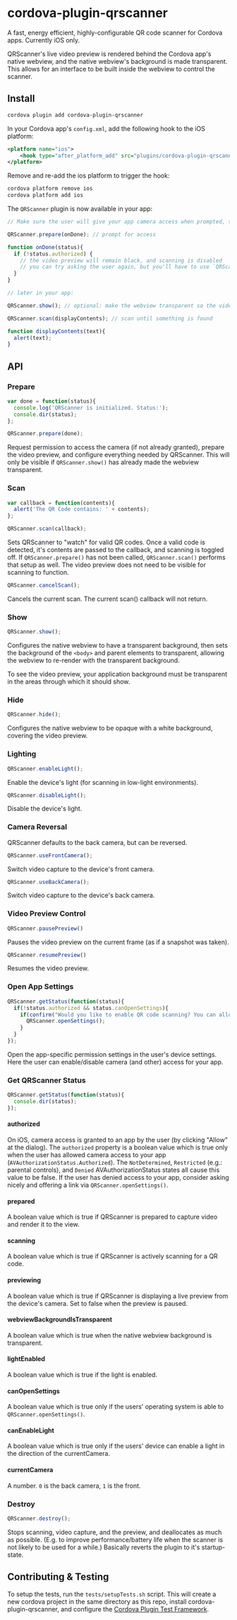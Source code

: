 # cordova-plugin-qrscanner
A fast, energy efficient, highly-configurable QR code scanner for Cordova apps. Currently iOS only.

QRScanner's live video preview is rendered behind the Cordova app's native webview, and the native webview's background is made transparent. This allows for an interface to be built inside the webview to control the scanner.

## Install

```bash
cordova plugin add cordova-plugin-qrscanner
```

In your Cordova app's `config.xml`, add the following hook to the iOS platform:
```xml
<platform name="ios">
    <hook type="after_platform_add" src="plugins/cordova-plugin-qrscanner/scripts/swift-support.js" />
</platform>
```

Remove and re-add the ios platform to trigger the hook:

```bash
cordova platform remove ios
cordova platform add ios
```

The `QRScanner` plugin is now available in your app:

```js
// Make sure the user will give your app camera access when prompted, then:

QRScanner.prepare(onDone); // prompt for access

function onDone(status){
  if (!status.authorized) {
    // the video preview will remain black, and scanning is disabled
    // you can try asking the user again, but you'll have to use `QRScanner.openSettings()`.
  }
}

// later in your app:

QRScanner.show(); // optional: make the webview transparent so the video preview is visible behind it

QRScanner.scan(displayContents); // scan until something is found

function displayContents(text){
  alert(text);
}
```

## API
### Prepare

```js
var done = function(status){
  console.log('QRScanner is initialized. Status:');
  console.dir(status);
};

QRScanner.prepare(done);
```

Request permission to access the camera (if not already granted), prepare the video preview, and configure everything needed by QRScanner. This will only be visible if `QRScanner.show()` has already made the webview transparent.

### Scan

```js
var callback = function(contents){
  alert('The QR Code contains: ' + contents);
};

QRScanner.scan(callback);
```

Sets QRScanner to "watch" for valid QR codes. Once a valid code is detected, it's contents are passed to the callback, and scanning is toggled off. If `QRScanner.prepare()` has not been called, `QRScanner.scan()` performs that setup as well. The video preview does not need to be visible for scanning to function.

```js
QRScanner.cancelScan();
```

Cancels the current scan. The current scan() callback will not return.

### Show

```js
QRScanner.show();
```

Configures the native webview to have a transparent background, then sets the background of the `<body>` and parent elements to transparent, allowing the webview to re-render with the transparent background.

To see the video preview, your application background must be transparent in the areas through which it should show.

### Hide

```js
QRScanner.hide();
```

Configures the native webview to be opaque with a white background, covering the video preview.

### Lighting

```js
QRScanner.enableLight();
```
Enable the device's light (for scanning in low-light environments).

```js
QRScanner.disableLight();
```
Disable the device's light.


### Camera Reversal
QRScanner defaults to the back camera, but can be reversed.

```js
QRScanner.useFrontCamera();
```
Switch video capture to the device's front camera.

```js
QRScanner.useBackCamera();
```
Switch video capture to the device's back camera.


### Video Preview Control

```js
QRScanner.pausePreview()
```

Pauses the video preview on the current frame (as if a snapshot was taken).

```js
QRScanner.resumePreview()
```

Resumes the video preview.

### Open App Settings

```js
QRScanner.getStatus(function(status){
  if(!status.authorized && status.canOpenSettings){
    if(confirm("Would you like to enable QR code scanning? You can allow camera access in your settings.")){
      QRScanner.openSettings();
    }
  }
});
```

Open the app-specific permission settings in the user's device settings. Here the user can enable/disable camera (and other) access for your app.

### Get QRScanner Status

```js
QRScanner.getStatus(function(status){
  console.dir(status);
});
```

#### authorized
On iOS, camera access is granted to an app by the user (by clicking "Allow" at the dialog). The `authorized` property is a boolean value which is true only when the user has allowed camera access to your app (`AVAuthorizationStatus.Authorized`). The `NotDetermined`, `Restricted` (e.g.: parental controls), and `Denied` AVAuthorizationStatus states all cause this value to be false. If the user has denied access to your app, consider asking nicely and offering a link via `QRScanner.openSettings()`.

#### prepared
A boolean value which is true if QRScanner is prepared to capture video and render it to the view.

#### scanning
A boolean value which is true if QRScanner is actively scanning for a QR code.

#### previewing
A boolean value which is true if QRScanner is displaying a live preview from the device's camera. Set to false when the preview is paused.

#### webviewBackgroundIsTransparent
A boolean value which is true when the native webview background is transparent.

#### lightEnabled
A boolean value which is true if the light is enabled.

#### canOpenSettings
A boolean value which is true only if the users' operating system is able to `QRScanner.openSettings()`.

#### canEnableLight
A boolean value which is true only if the users' device can enable a light in the direction of the currentCamera.

#### currentCamera
A number. `0` is the back camera, `1` is the front.

### Destroy

```js
QRScanner.destroy();
```

Stops scanning, video capture, and the preview, and deallocates as much as possible. (E.g. to improve performance/battery life when the scanner is not likely to be used for a while.) Basically reverts the plugin to it's startup-state.

## Contributing &amp; Testing

To setup the tests, run the `tests/setupTests.sh` script. This will create a new cordova project in the same directory as this repo, install cordova-plugin-qrscanner, and configure the [Cordova Plugin Test Framework](https://github.com/apache/cordova-plugin-test-framework).
